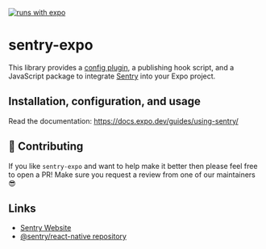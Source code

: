 [![runs with expo](https://img.shields.io/badge/Runs%20with%20Expo-4630EB.svg?style=flat-square&logo=EXPO&labelColor=f3f3f3&logoColor=000)](https://expo.dev/)

# sentry-expo

This library provides a [config plugin](https://docs.expo.dev/guides/config-plugins/), a publishing hook script, and a JavaScript package to integrate [Sentry](https://github.com/getsentry/sentry-react-native) into your Expo project.

## Installation, configuration, and usage

Read the documentation: https://docs.expo.dev/guides/using-sentry/

## 👏 Contributing

If you like `sentry-expo` and want to help make it better then please feel free to open a PR! Make sure you request a review from one of our maintainers 😎

## Links

- [Sentry Website](https://sentry.io/welcome/)
- [@sentry/react-native repository](https://github.com/getsentry/sentry-react-native)
